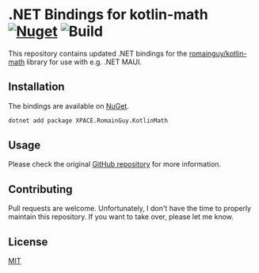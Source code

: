 ﻿# .NET Bindings for kotlin-math [![Nuget](https://img.shields.io/nuget/v/XPACE.RomainGuy.KotlinMath)](https://www.nuget.org/packages/XPACE.RomainGuy.KotlinMath) ![Build](https://github.com/ecapx/dotnet-kotlinmath-bindings/actions/workflows/publish.yml/badge.svg)



This repository contains updated .NET bindings for the [romainguy/kotlin-math](https://github.com/romainguy/kotlin-math) library for use with e.g. .NET MAUI.

## Installation

The bindings are available on [NuGet](https://www.nuget.org/packages/XPACE.RomainGuy.KotlinMath/).

```bash
dotnet add package XPACE.RomainGuy.KotlinMath
```

## Usage

Please check the original [GitHub repository](https://github.com/romainguy/kotlin-math) for more information.

## Contributing

Pull requests are welcome. Unfortunately, I don't have the time to properly maintain this repository. If you want to take over,
please let me know.

## License

[MIT](https://choosealicense.com/licenses/mit/)